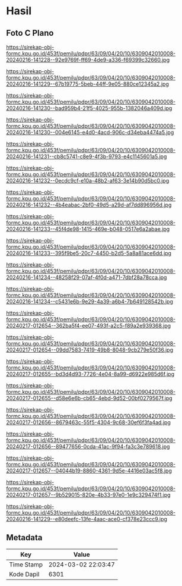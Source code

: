 # Hasil

## Foto C Plano

https://sirekap-obj-formc.kpu.go.id/453f/pemilu/pdpr/63/09/04/20/10/6309042010008-20240216-141228--92e9769f-ff69-4de9-a336-f69399c32660.jpg

https://sirekap-obj-formc.kpu.go.id/453f/pemilu/pdpr/63/09/04/20/10/6309042010008-20240216-141229--67b19775-5beb-44ff-9e05-880ce12345a2.jpg

https://sirekap-obj-formc.kpu.go.id/453f/pemilu/pdpr/63/09/04/20/10/6309042010008-20240216-141230--bad959b4-21f5-4025-955b-1382046a409d.jpg

https://sirekap-obj-formc.kpu.go.id/453f/pemilu/pdpr/63/09/04/20/10/6309042010008-20240216-141230--004e6145-e4d0-4acd-906c-d34eba4474a5.jpg

https://sirekap-obj-formc.kpu.go.id/453f/pemilu/pdpr/63/09/04/20/10/6309042010008-20240216-141231--cb8c5741-c8e9-4f3b-9793-e4c1145601a5.jpg

https://sirekap-obj-formc.kpu.go.id/453f/pemilu/pdpr/63/09/04/20/10/6309042010008-20240216-141232--0ecdc9cf-e10a-48b2-af63-3e14b90d5bc0.jpg

https://sirekap-obj-formc.kpu.go.id/453f/pemilu/pdpr/63/09/04/20/10/6309042010008-20240216-141232--4b4eabac-2bf0-49d5-a29d-af7dd896956d.jpg

https://sirekap-obj-formc.kpu.go.id/453f/pemilu/pdpr/63/09/04/20/10/6309042010008-20240216-141233--45f4de98-1415-469e-b048-0517e6a2abae.jpg

https://sirekap-obj-formc.kpu.go.id/453f/pemilu/pdpr/63/09/04/20/10/6309042010008-20240216-141233--395f9be5-20c7-4450-b2d5-5a8a81ace6dd.jpg

https://sirekap-obj-formc.kpu.go.id/453f/pemilu/pdpr/63/09/04/20/10/6309042010008-20240216-141234--48258f29-07af-4f0d-a471-7dbf28a78cca.jpg

https://sirekap-obj-formc.kpu.go.id/453f/pemilu/pdpr/63/09/04/20/10/6309042010008-20240216-141234--c5431e6b-9e29-4a39-a6b4-7b649128542b.jpg

https://sirekap-obj-formc.kpu.go.id/453f/pemilu/pdpr/63/09/04/20/10/6309042010008-20240217-012654--362ba5f4-ee07-493f-a2c5-f89a2e939368.jpg

https://sirekap-obj-formc.kpu.go.id/453f/pemilu/pdpr/63/09/04/20/10/6309042010008-20240217-012654--09dd7583-7419-49b8-8048-9cb279e50f36.jpg

https://sirekap-obj-formc.kpu.go.id/453f/pemilu/pdpr/63/09/04/20/10/6309042010008-20240217-012655--bd3d4d93-7726-4e04-8a99-d6922e985d6f.jpg

https://sirekap-obj-formc.kpu.go.id/453f/pemilu/pdpr/63/09/04/20/10/6309042010008-20240217-012655--d58e6e6b-cb65-4ebd-9d52-00bf0279567f.jpg

https://sirekap-obj-formc.kpu.go.id/453f/pemilu/pdpr/63/09/04/20/10/6309042010008-20240217-012656--8679463c-55f5-4304-9c68-30ef6f3fa4ad.jpg

https://sirekap-obj-formc.kpu.go.id/453f/pemilu/pdpr/63/09/04/20/10/6309042010008-20240217-012656--89477656-0cda-41ac-9f94-fa3c3e789618.jpg

https://sirekap-obj-formc.kpu.go.id/453f/pemilu/pdpr/63/09/04/20/10/6309042010008-20240217-012657--04044b19-8860-4361-9d5e-4416e03ac5f8.jpg

https://sirekap-obj-formc.kpu.go.id/453f/pemilu/pdpr/63/09/04/20/10/6309042010008-20240217-012657--9b529015-820e-4b33-97e0-1e9c329474f1.jpg

https://sirekap-obj-formc.kpu.go.id/453f/pemilu/pdpr/63/09/04/20/10/6309042010008-20240216-141229--e80deefc-13fe-4aac-ace0-cf378e23ccc9.jpg


## Metadata

| Key        | Value               |
| ---------- | ------------------- |
| Time Stamp | 2024-03-02 22:03:47 |
| Kode Dapil | 6301                |




